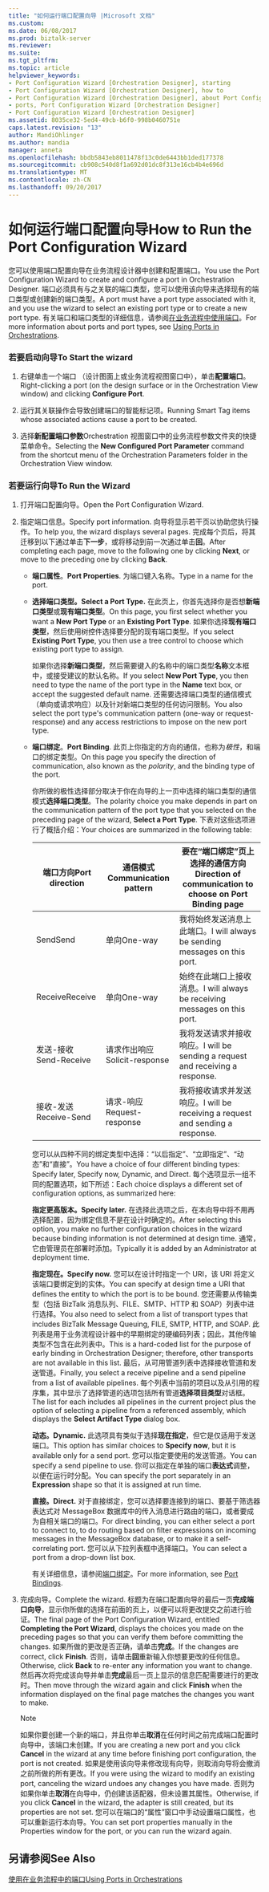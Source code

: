 ```yaml
---
title: "如何运行端口配置向导 |Microsoft 文档"
ms.custom: 
ms.date: 06/08/2017
ms.prod: biztalk-server
ms.reviewer: 
ms.suite: 
ms.tgt_pltfrm: 
ms.topic: article
helpviewer_keywords:
- Port Configuration Wizard [Orchestration Designer], starting
- Port Configuration Wizard [Orchestration Designer], how to
- Port Configuration Wizard [Orchestration Designer], about Port Configuration Wizard
- ports, Port Configuration Wizard [Orchestration Designer]
- Port Configuration Wizard [Orchestration Designer]
ms.assetid: 8035ce32-5ed4-49cb-b6f0-998b0460751e
caps.latest.revision: "13"
author: MandiOhlinger
ms.author: mandia
manager: anneta
ms.openlocfilehash: bbdb5843eb8011478f13c0de6443bb1ded177378
ms.sourcegitcommit: cb908c540d8f1a692d01dc8f313e16cb4b4e696d
ms.translationtype: MT
ms.contentlocale: zh-CN
ms.lasthandoff: 09/20/2017
---
```

# <a name="how-to-run-the-port-configuration-wizard"></a><span data-ttu-id="0d872-102">如何运行端口配置向导</span><span class="sxs-lookup"><span data-stu-id="0d872-102">How to Run the Port Configuration Wizard</span></span>
<span data-ttu-id="0d872-103">您可以使用端口配置向导在业务流程设计器中创建和配置端口。</span><span class="sxs-lookup"><span data-stu-id="0d872-103">You use the Port Configuration Wizard to create and configure a port in Orchestration Designer.</span></span> <span data-ttu-id="0d872-104">端口必须具有与之关联的端口类型，您可以使用该向导来选择现有的端口类型或创建新的端口类型。</span><span class="sxs-lookup"><span data-stu-id="0d872-104">A port must have a port type associated with it, and you use the wizard to select an existing port type or to create a new port type.</span></span> <span data-ttu-id="0d872-105">有关端口和端口类型的详细信息，请参阅[在业务流程中使用端口](../core/using-ports-in-orchestrations.md)。</span><span class="sxs-lookup"><span data-stu-id="0d872-105">For more information about ports and port types, see [Using Ports in Orchestrations](../core/using-ports-in-orchestrations.md).</span></span>  
  
### <a name="to-start-the-wizard"></a><span data-ttu-id="0d872-106">若要启动向导</span><span class="sxs-lookup"><span data-stu-id="0d872-106">To Start the wizard</span></span>  
  
1.  <span data-ttu-id="0d872-107">右键单击一个端口 （设计图面上或业务流程视图窗口中），单击**配置端口**。</span><span class="sxs-lookup"><span data-stu-id="0d872-107">Right-clicking a port (on the design surface or in the Orchestration View window) and clicking **Configure Port**.</span></span>  
  
2.  <span data-ttu-id="0d872-108">运行其关联操作会导致创建端口的智能标记项。</span><span class="sxs-lookup"><span data-stu-id="0d872-108">Running Smart Tag items whose associated actions cause a port to be created.</span></span>  
  
3.  <span data-ttu-id="0d872-109">选择**新配置端口参数**Orchestration 视图窗口中的业务流程参数文件夹的快捷菜单命令。</span><span class="sxs-lookup"><span data-stu-id="0d872-109">Selecting the **New Configured Port Parameter** command from the shortcut menu of the Orchestration Parameters folder in the Orchestration View window.</span></span>  
  
### <a name="to-run-the-wizard"></a><span data-ttu-id="0d872-110">若要运行向导</span><span class="sxs-lookup"><span data-stu-id="0d872-110">To Run the Wizard</span></span>  
  
1.  <span data-ttu-id="0d872-111">打开端口配置向导。</span><span class="sxs-lookup"><span data-stu-id="0d872-111">Open the Port Configuration Wizard.</span></span>  
  
2.  <span data-ttu-id="0d872-112">指定端口信息。</span><span class="sxs-lookup"><span data-stu-id="0d872-112">Specify port information.</span></span> <span data-ttu-id="0d872-113">向导将显示若干页以协助您执行操作。</span><span class="sxs-lookup"><span data-stu-id="0d872-113">To help you, the wizard displays several pages.</span></span> <span data-ttu-id="0d872-114">完成每个页后，将其迁移到以下通过单击**下一步**，或将移动到前一次通过单击**回**。</span><span class="sxs-lookup"><span data-stu-id="0d872-114">After completing each page, move to the following one by clicking **Next**, or move to the preceding one by clicking **Back**.</span></span>  
  
    -   <span data-ttu-id="0d872-115">**端口属性**。</span><span class="sxs-lookup"><span data-stu-id="0d872-115">**Port Properties**.</span></span> <span data-ttu-id="0d872-116">为端口键入名称。</span><span class="sxs-lookup"><span data-stu-id="0d872-116">Type in a name for the port.</span></span>  
  
    -   <span data-ttu-id="0d872-117">**选择端口类型。**</span><span class="sxs-lookup"><span data-stu-id="0d872-117">**Select a Port Type.**</span></span> <span data-ttu-id="0d872-118">在此页上，你首先选择你是否想**新端口类型**或**现有端口类型**。</span><span class="sxs-lookup"><span data-stu-id="0d872-118">On this page, you first select whether you want a **New Port Type** or an **Existing Port Type**.</span></span> <span data-ttu-id="0d872-119">如果你选择**现有端口类型**，然后使用树控件选择要分配的现有端口类型。</span><span class="sxs-lookup"><span data-stu-id="0d872-119">If you select **Existing Port Type**, you then use a tree control to choose which existing port type to assign.</span></span>  
  
         <span data-ttu-id="0d872-120">如果你选择**新端口类型**，然后需要键入的名称中的端口类型**名称**文本框中，或接受建议的默认名称。</span><span class="sxs-lookup"><span data-stu-id="0d872-120">If you select **New Port Type**, you then need to type the name of the port type in the **Name** text box, or accept the suggested default name.</span></span> <span data-ttu-id="0d872-121">还需要选择端口类型的通信模式（单向或请求响应）以及针对新端口类型的任何访问限制。</span><span class="sxs-lookup"><span data-stu-id="0d872-121">You also select the port type's communication pattern (one-way or request-response) and any access restrictions to impose on the new port type.</span></span>  
  
    -   <span data-ttu-id="0d872-122">**端口绑定**。</span><span class="sxs-lookup"><span data-stu-id="0d872-122">**Port Binding**.</span></span> <span data-ttu-id="0d872-123">此页上你指定的方向的通信，也称为*极性*，和端口的绑定类型。</span><span class="sxs-lookup"><span data-stu-id="0d872-123">On this page you specify the direction of communication, also known as the *polarity*, and the binding type of the port.</span></span>  
  
         <span data-ttu-id="0d872-124">你所做的极性选择部分取决于你在向导的上一页中选择的端口类型的通信模式**选择端口类型**。</span><span class="sxs-lookup"><span data-stu-id="0d872-124">The polarity choice you make depends in part on the communication pattern of the port type that you selected on the preceding page of the wizard, **Select a Port Type**.</span></span> <span data-ttu-id="0d872-125">下表对这些选项进行了概括介绍：</span><span class="sxs-lookup"><span data-stu-id="0d872-125">Your choices are summarized in the following table:</span></span>  
  
        |<span data-ttu-id="0d872-126">端口方向</span><span class="sxs-lookup"><span data-stu-id="0d872-126">Port direction</span></span>|<span data-ttu-id="0d872-127">通信模式</span><span class="sxs-lookup"><span data-stu-id="0d872-127">Communication pattern</span></span>|<span data-ttu-id="0d872-128">要在“端口绑定”页上选择的通信方向</span><span class="sxs-lookup"><span data-stu-id="0d872-128">Direction of communication to choose on Port Binding page</span></span>|  
        |--------------------|---------------------------|---------------------------------------------------------------|  
        |<span data-ttu-id="0d872-129">Send</span><span class="sxs-lookup"><span data-stu-id="0d872-129">Send</span></span>|<span data-ttu-id="0d872-130">单向</span><span class="sxs-lookup"><span data-stu-id="0d872-130">One-way</span></span>|<span data-ttu-id="0d872-131">我将始终发送消息上此端口。</span><span class="sxs-lookup"><span data-stu-id="0d872-131">I will always be sending messages on this port.</span></span>|  
        |<span data-ttu-id="0d872-132">Receive</span><span class="sxs-lookup"><span data-stu-id="0d872-132">Receive</span></span>|<span data-ttu-id="0d872-133">单向</span><span class="sxs-lookup"><span data-stu-id="0d872-133">One-way</span></span>|<span data-ttu-id="0d872-134">始终在此端口上接收消息。</span><span class="sxs-lookup"><span data-stu-id="0d872-134">I will always be receiving messages on this port.</span></span>|  
        |<span data-ttu-id="0d872-135">发送-接收</span><span class="sxs-lookup"><span data-stu-id="0d872-135">Send-Receive</span></span>|<span data-ttu-id="0d872-136">请求作出响应</span><span class="sxs-lookup"><span data-stu-id="0d872-136">Solicit-response</span></span>|<span data-ttu-id="0d872-137">我将发送请求并接收响应。</span><span class="sxs-lookup"><span data-stu-id="0d872-137">I will be sending a request and receiving a response.</span></span>|  
        |<span data-ttu-id="0d872-138">接收-发送</span><span class="sxs-lookup"><span data-stu-id="0d872-138">Receive-Send</span></span>|<span data-ttu-id="0d872-139">请求-响应</span><span class="sxs-lookup"><span data-stu-id="0d872-139">Request-response</span></span>|<span data-ttu-id="0d872-140">我将接收请求并发送响应。</span><span class="sxs-lookup"><span data-stu-id="0d872-140">I will be receiving a request and sending a response.</span></span>|  
  
         <span data-ttu-id="0d872-141">您可以从四种不同的绑定类型中选择：“以后指定”、“立即指定”、“动态”和“直接”。</span><span class="sxs-lookup"><span data-stu-id="0d872-141">You have a choice of four different binding types: Specify later, Specify now, Dynamic, and Direct.</span></span> <span data-ttu-id="0d872-142">每个选项显示一组不同的配置选项，如下所述：</span><span class="sxs-lookup"><span data-stu-id="0d872-142">Each choice displays a different set of configuration options, as summarized here:</span></span>  
  
         <span data-ttu-id="0d872-143">**指定更高版本。**</span><span class="sxs-lookup"><span data-stu-id="0d872-143">**Specify later.**</span></span> <span data-ttu-id="0d872-144">在选择此选项之后，在本向导中将不用再选择配置，因为绑定信息不是在设计时确定的。</span><span class="sxs-lookup"><span data-stu-id="0d872-144">After selecting this option, you make no further configuration choices in the wizard because binding information is not determined at design time.</span></span> <span data-ttu-id="0d872-145">通常，它由管理员在部署时添加。</span><span class="sxs-lookup"><span data-stu-id="0d872-145">Typically it is added by an Administrator at deployment time.</span></span>  
  
         <span data-ttu-id="0d872-146">**指定现在。**</span><span class="sxs-lookup"><span data-stu-id="0d872-146">**Specify now.**</span></span> <span data-ttu-id="0d872-147">您可以在设计时指定一个 URI，该 URI 将定义该端口要绑定到的实体。</span><span class="sxs-lookup"><span data-stu-id="0d872-147">You can specify at design time a URI that defines the entity to which the port is to be bound.</span></span> <span data-ttu-id="0d872-148">您还需要从传输类型（包括 BizTalk 消息队列、FILE、SMTP、HTTP 和 SOAP）列表中进行选择。</span><span class="sxs-lookup"><span data-stu-id="0d872-148">You also need to select from a list of transport types that includes BizTalk Message Queuing, FILE, SMTP, HTTP, and SOAP.</span></span> <span data-ttu-id="0d872-149">此列表是用于业务流程设计器中的早期绑定的硬编码列表；因此，其他传输类型不包含在此列表中。</span><span class="sxs-lookup"><span data-stu-id="0d872-149">This is a hard-coded list for the purpose of early binding in Orchestration Designer; therefore, other transports are not available in this list.</span></span> <span data-ttu-id="0d872-150">最后，从可用管道列表中选择接收管道和发送管道。</span><span class="sxs-lookup"><span data-stu-id="0d872-150">Finally, you select a receive pipeline and a send pipeline from a list of available pipelines.</span></span> <span data-ttu-id="0d872-151">每个列表中当前的项目以及从引用的程序集，其中显示了选择管道的选项包括所有管道**选择项目类型**对话框。</span><span class="sxs-lookup"><span data-stu-id="0d872-151">The list for each includes all pipelines in the current project plus the option of selecting a pipeline from a referenced assembly, which displays the **Select Artifact Type** dialog box.</span></span>  
  
         <span data-ttu-id="0d872-152">**动态。**</span><span class="sxs-lookup"><span data-stu-id="0d872-152">**Dynamic.**</span></span> <span data-ttu-id="0d872-153">此选项具有类似于选择**现在指定**，但它是仅适用于发送端口。</span><span class="sxs-lookup"><span data-stu-id="0d872-153">This option has similar choices to **Specify now**, but it is available only for a send port.</span></span> <span data-ttu-id="0d872-154">您可以指定要使用的发送管道。</span><span class="sxs-lookup"><span data-stu-id="0d872-154">You can specify a send pipeline to use.</span></span> <span data-ttu-id="0d872-155">你可以指定在单独的端口**表达式**调整，以便在运行时分配。</span><span class="sxs-lookup"><span data-stu-id="0d872-155">You can specify the port separately in an **Expression** shape so that it is assigned at run time.</span></span>  
  
         <span data-ttu-id="0d872-156">**直接。**</span><span class="sxs-lookup"><span data-stu-id="0d872-156">**Direct.**</span></span> <span data-ttu-id="0d872-157">对于直接绑定，您可以选择要连接到的端口、要基于筛选器表达式对 MessageBox 数据库中的传入消息进行路由的端口，或者要成为自相关端口的端口。</span><span class="sxs-lookup"><span data-stu-id="0d872-157">For direct binding, you can either select a port to connect to, to do routing based on filter expressions on incoming messages in the MessageBox database, or to make it a self-correlating port.</span></span> <span data-ttu-id="0d872-158">您可以从下拉列表框中选择端口。</span><span class="sxs-lookup"><span data-stu-id="0d872-158">You can select a port from a drop-down list box.</span></span>  
  
         <span data-ttu-id="0d872-159">有关详细信息，请参阅[端口绑定](../core/port-bindings.md)。</span><span class="sxs-lookup"><span data-stu-id="0d872-159">For more information, see [Port Bindings](../core/port-bindings.md).</span></span>  
  
3.  <span data-ttu-id="0d872-160">完成向导。</span><span class="sxs-lookup"><span data-stu-id="0d872-160">Complete the wizard.</span></span> <span data-ttu-id="0d872-161">标题为在端口配置向导的最后一页**完成端口向导**，显示你所做的选择在前面的页上，以便可以将更改提交之前进行验证。</span><span class="sxs-lookup"><span data-stu-id="0d872-161">The final page of the Port Configuration Wizard, entitled **Completing the Port Wizard**, displays the choices you made on the preceding pages so that you can verify them before committing the changes.</span></span> <span data-ttu-id="0d872-162">如果所做的更改是否正确，请单击**完成**。</span><span class="sxs-lookup"><span data-stu-id="0d872-162">If the changes are correct, click **Finish**.</span></span> <span data-ttu-id="0d872-163">否则，请单击**回**重新输入你想要更改的任何信息。</span><span class="sxs-lookup"><span data-stu-id="0d872-163">Otherwise, click **Back** to re-enter any information you want to change.</span></span> <span data-ttu-id="0d872-164">然后再次将完成该向导并单击**完成**最后一页上显示的信息匹配需要进行的更改时。</span><span class="sxs-lookup"><span data-stu-id="0d872-164">Then move through the wizard again and click **Finish** when the information displayed on the final page matches the changes you want to make.</span></span>  
  
    > [!NOTE]
    >  <span data-ttu-id="0d872-165">如果你要创建一个新的端口，并且你单击**取消**在任何时间之前完成端口配置时向导中，该端口未创建。</span><span class="sxs-lookup"><span data-stu-id="0d872-165">If you are creating a new port and you click **Cancel** in the wizard at any time before finishing port configuration, the port is not created.</span></span> <span data-ttu-id="0d872-166">如果是使用该向导来修改现有向导，则取消向导将会撤消之前所做的所有更改。</span><span class="sxs-lookup"><span data-stu-id="0d872-166">If you were using the wizard to modify an existing port, canceling the wizard undoes any changes you have made.</span></span> <span data-ttu-id="0d872-167">否则为如果你单击**取消**在向导中，仍创建该适配器，但未设置其属性。</span><span class="sxs-lookup"><span data-stu-id="0d872-167">Otherwise, if you click **Cancel** in the wizard, the adapter is still created, but its properties are not set.</span></span> <span data-ttu-id="0d872-168">您可以在端口的“属性”窗口中手动设置端口属性，也可以重新运行本向导。</span><span class="sxs-lookup"><span data-stu-id="0d872-168">You can set port properties manually in the Properties window for the port, or you can run the wizard again.</span></span>  
  
## <a name="see-also"></a><span data-ttu-id="0d872-169">另请参阅</span><span class="sxs-lookup"><span data-stu-id="0d872-169">See Also</span></span>  
 [<span data-ttu-id="0d872-170">使用在业务流程中的端口</span><span class="sxs-lookup"><span data-stu-id="0d872-170">Using Ports in Orchestrations</span></span>](../core/using-ports-in-orchestrations.md)